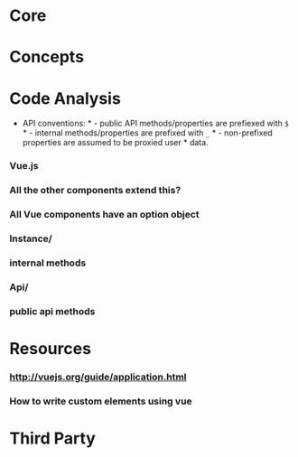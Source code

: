 # Core
# Concepts
# Code Analysis
* API conventions: * - public API methods/properties are prefiexed with `$` * - internal methods/properties are prefixed with `_` * - non-prefixed properties are assumed to be proxied user *   data.



### Vue.js
### All the other components extend this?
### All Vue components have an option object
### Instance/
### internal methods
### Api/
### public api methods
# Resources
### http://vuejs.org/guide/application.html
### How to write custom elements using vue
# Third Party
